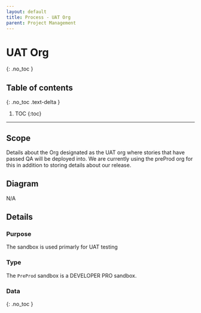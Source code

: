 ```yaml
---
layout: default
title: Process - UAT Org
parent: Project Management
---
```


# UAT Org
{: .no_toc }

## Table of contents
{: .no_toc .text-delta }

1. TOC
{:toc}

---

## Scope

Details about the Org designated as the UAT org where stories that have passed QA will be deployed into.   We are currently using the preProd org for this in addition to storing details about our release.

## Diagram

N/A

## Details
### Purpose

The sandbox is used primarly for UAT testing
### Type

The ```PreProd``` sandbox is a DEVELOPER PRO sandbox.

### Data

{: .no_toc }

